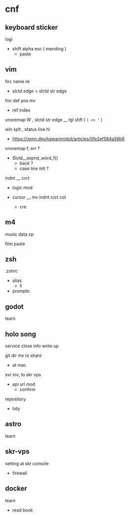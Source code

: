 
# cnf


## keyboard sticker

logi
- shift alpha esc ( mending )
  - paste


## vim

fnc name re
- slctd edge > slctd str edge

fnc def pos mv
- ref index

vnoremap W , slctd str edge __ tgl shft ( `( <> '` )

win splt , status line hl
- https://zenn.dev/kawarimidoll/articles/0fe2ef584a56b6

vnoremap f, err ?
- Slctd__expnd_word_f()
  - back ?
  - case line mlt ?

indnt __ crct
- logic mod

- cursor __ mv indnt crct col
  - cre


## m4

music data cp

film paste


## zsh

.zshrc
- alias
  - ll
- prompto


## godot

learn


## holo song

service close info write up


git dir mv to share
- at mac


svr mv, to skr vps
- api url mod
  - confirm


repository
- tidy


## astro

learn


## skr-vps

setting at skr console
- firewall


## docker

learn
- read book


